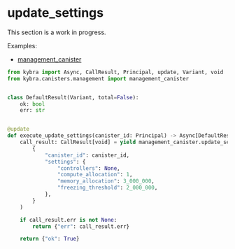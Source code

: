 # update_settings

This section is a work in progress.

Examples:

-   [management_canister](https://github.com/demergent-labs/kybra/tree/main/examples/management_canister)

```python
from kybra import Async, CallResult, Principal, update, Variant, void
from kybra.canisters.management import management_canister


class DefaultResult(Variant, total=False):
    ok: bool
    err: str


@update
def execute_update_settings(canister_id: Principal) -> Async[DefaultResult]:
    call_result: CallResult[void] = yield management_canister.update_settings(
        {
            "canister_id": canister_id,
            "settings": {
                "controllers": None,
                "compute_allocation": 1,
                "memory_allocation": 3_000_000,
                "freezing_threshold": 2_000_000,
            },
        }
    )

    if call_result.err is not None:
        return {"err": call_result.err}

    return {"ok": True}
```
